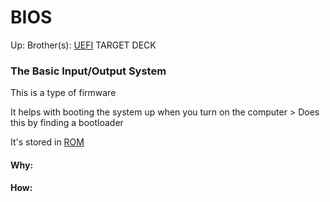 # BIOS

Up:
Brother(s): [UEFI](uefi)
TARGET DECK

### The Basic Input/Output System

This is a type of firmware

It helps with booting the system up when you turn on the computer
	> Does this by finding a bootloader

It's stored in [ROM](rom)





































#### Why:
#### How:









